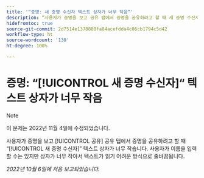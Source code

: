 ```yaml
---
title: '“증명: 새 증명 수신자 텍스트 상자가 너무 작음“'
description: “사용자가 증명을 보고 공유 탭에서 증명을 공유하려고 할 때 새 증명 수신자 텍스트 상자가 너무 작습니다. 사용자가 이름을 입력할 수는 있지만 상자가 너무 작아서 텍스트가 읽기 어려운 방식으로 줄바꿈됩니다.“
hidefromtoc: true
source-git-commit: 2d7514e1378880fa84acefdda4c06cb1794c5d42
workflow-type: ht
source-wordcount: '130'
ht-degree: 100%

---
```



# 증명: “[!UICONTROL 새 증명 수신자]“ 텍스트 상자가 너무 작음

>[!NOTE]
>
>이 문제는 2022년 11월 4일에 수정되었습니다.

<!--This article is on the WF and WFP TOCs-->

사용자가 증명을 보고 [!UICONTROL 공유] 공유 탭에서 증명을 공유하려고 할 때 “[!UICONTROL 새 증명 수신자]” 텍스트 상자가 너무 작습니다. 사용자가 이름을 입력할 수는 있지만 상자가 너무 작아서 텍스트가 읽기 어려운 방식으로 줄바꿈됩니다.

_2022년 10월 6일에 처음 보고되었습니다._

